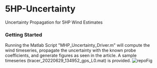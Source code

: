 # 5HP-Uncertainty
Uncertainty Propagation for 5HP Wind Estimates
### Getting Started
Running the Matlab Script "MHP_Uncertainty_Driver.m" will compute the wind timeseries, propagate the uncertainty with the known probe coefficients, and generate figures as seen in the article. A sample timeseries (tracer_20220629_134952_gps_L0.mat) is provided.
![repoFig](https://github.com/user-attachments/assets/5cb9e70c-4490-456c-a227-2883a3aad3b9)
